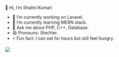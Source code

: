 👋 Hi, I’m Shalini Kumari
- 🌱 I’m currently working on Laravel.
- 🌱 I’m currently learning MERN stack.
- 💬 Ask me about PHP, C++, Database.
- 😄 Pronouns: She/Her.
- ⚡ Fun fact: I can eat for hours but still feel hungry.
  
  
 <img src ="https://github-readme-stats.vercel.app/api?username=skshalini&theme=radical">


<!---
skshalini/skshalini is a ✨ special ✨ repository because its `README.md` (this file) appears on your GitHub profile.
You can click the Preview link to take a look at your changes.
--->
